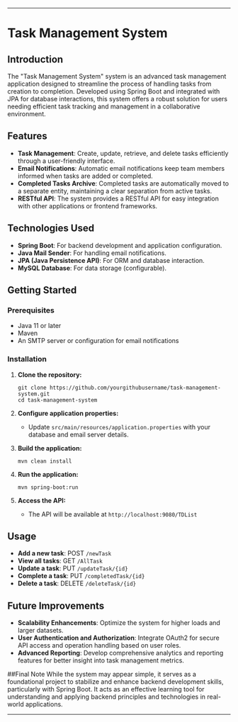  

---

# Task Management System

## Introduction
The "Task Management System" system is an advanced task management application designed to streamline the process of handling tasks from creation to completion. Developed using Spring Boot and integrated with JPA for database interactions, this system offers a robust solution for users needing efficient task tracking and management in a collaborative environment.

## Features
- **Task Management**: Create, update, retrieve, and delete tasks efficiently through a user-friendly interface.
- **Email Notifications**: Automatic email notifications keep team members informed when tasks are added or completed.
- **Completed Tasks Archive**: Completed tasks are automatically moved to a separate entity, maintaining a clear separation from active tasks.
- **RESTful API**: The system provides a RESTful API for easy integration with other applications or frontend frameworks.

## Technologies Used
- **Spring Boot**: For backend development and application configuration.
- **Java Mail Sender**: For handling email notifications.
- **JPA (Java Persistence API)**: For ORM and database interaction.
- **MySQL Database**: For data storage (configurable).

## Getting Started

### Prerequisites
- Java 11 or later
- Maven
- An SMTP server or configuration for email notifications

### Installation
1. **Clone the repository:**
   ```
   git clone https://github.com/yourgithubusername/task-management-system.git
   cd task-management-system
   ```

2. **Configure application properties:**
   - Update `src/main/resources/application.properties` with your database and email server details.

3. **Build the application:**
   ```
   mvn clean install
   ```

4. **Run the application:**
   ```
   mvn spring-boot:run
   ```

5. **Access the API:**
   - The API will be available at `http://localhost:9080/TDList`

## Usage
- **Add a new task**: POST `/newTask`
- **View all tasks**: GET `/AllTask`
- **Update a task**: PUT `/updateTask/{id}`
- **Complete a task**: PUT `/completedTask/{id}`
- **Delete a task**: DELETE `/deleteTask/{id}`

## Future Improvements
- **Scalability Enhancements**: Optimize the system for higher loads and larger datasets.
- **User Authentication and Authorization**: Integrate OAuth2 for secure API access and operation handling based on user roles.
- **Advanced Reporting**: Develop comprehensive analytics and reporting features for better insight into task management metrics.

##Final Note
While the system may appear simple, it serves as a foundational project to stabilize and enhance backend development skills, particularly with Spring Boot. It acts as an effective learning tool for understanding and applying backend principles and technologies in real-world applications.

---

